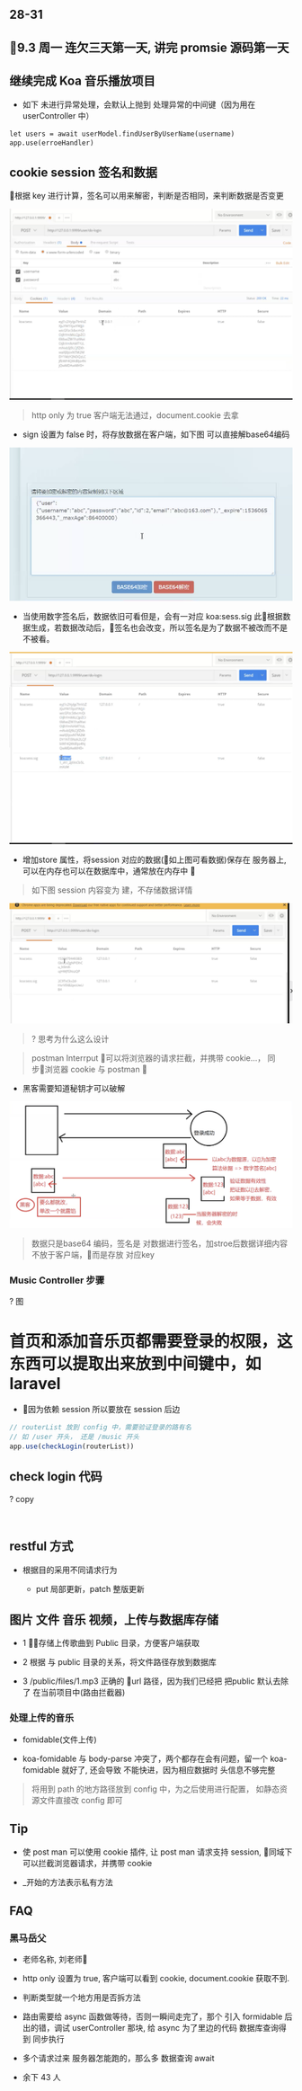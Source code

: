 ## 28-31

## 9.3 周一 连欠三天第一天, 讲完  promsie 源码第一天

## 继续完成 Koa 音乐播放项目

- 如下 未进行异常处理，会默认上抛到 处理异常的中间键（因为用在 userController 中）

```
let users = await userModel.findUserByUserName(username)
app.use(erroeHandler)
```

## cookie session 签名和数据

根据 key 进行计算，签名可以用来解密，判断是否相同，来判断数据是否变更

![normalsession](imgs/29/normsession.png)

> http only 为 true 客户端无法通过，document.cookie 去拿

- sign 设置为 false 时，将存放数据在客户端，如下图
可以直接解base64编码

![base64_parse_session](imgs/29/session_data_database.png)

 - 当使用数字签名后，数据依旧可看但是，会有一对应 koa:sess.sig 此根据数据生成，若数据改动后，签名也会改变，所以签名是为了数据不被改而不是不被看。

 ![sign_session](imgs/29/session_with_sign.png)

 - 增加store 属性，将session 对应的数据(如上图可看数据)保存在 服务器上, 可以在内存也可以在数据库中，通常放在内存中

> 如下图  session 内容变为 建，不存储数据详情

 ![sign_session](imgs/29/session_with_sign_store.png)


 > ? 思考为什么这么设计

 > postman Interrput 可以将浏览器的请求拦截，并携带 cookie...， 同步浏览器 cookie 与 postman
 
- 黑客需要知道秘钥才可以破解

![session_flow_img](imgs/29/session_safe_origin.png)

> 数据只是base64 编码，签名是 对数据进行签名，加stroe后数据详细内容不放于客户端，而是存放 对应key


### Music Controller 步骤

? 图


# 首页和添加音乐页都需要登录的权限，这东西可以提取出来放到中间键中，如laravel

- 因为依赖 session 所以要放在 session 后边

```js
// routerList 放到 config 中，需要验证登录的路有名
// 如 /user 开头， 还是 /music 开头
app.use(checkLogin(routerList))
```

## check login 代码

? copy
```


```

## restful 方式

- 根据目的采用不同请求行为

  - put 局部更新，patch 整版更新


## 图片 文件 音乐 视频，上传与数据库存储

- 1 存储上传歌曲到 Public 目录，方便客户端获取

- 2 根据 与 public 目录的关系，将文件路径存放到数据库

- 3 /public/files/1.mp3 正确的 url 路径，因为我们已经把 把public 默认去除了 在当前项目中(路由拦截器)

### 处理上传的音乐

- fomidable(文件上传)

- koa-fomidable 与 body-parse 冲突了，两个都存在会有问题，留一个 koa-fomidable 就好了, 还会导致 不能快进，因为相应数据时 头信息不够完整

> 将用到 path 的地方路径放到 config 中，为之后使用进行配置， 如静态资源文件直接改 config 即可

## Tip

- 使 post man 可以使用 cookie 插件, 让 post man 请求支持 session, 同域下可以拦截浏览器请求，并携带 cookie

- \_开始的方法表示私有方法


## FAQ
### 黑马岳父
- 老师名称, 刘老师

- http only 设置为 true, 客户端可以看到 cookie, document.cookie 获取不到.

- 判断类型就一个地方用是否拆方法

- 路由需要给 async 函数做等待，否则一瞬间走完了，那个 引入 formidable 后出的错，调试  userController 那块, 给 async 为了里边的代码 数据库查询得到 同步执行

- 多个请求过来 服务器怎能跑的，那么多 数据查询 await

- 余下 43 人
